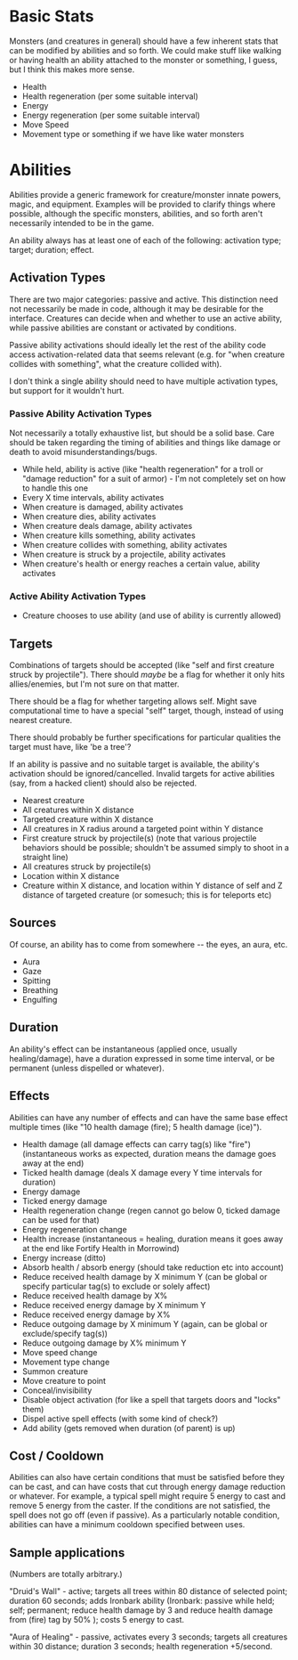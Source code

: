 # Basic Stats #

Monsters (and creatures in general) should have a few inherent stats that can be modified by abilities and so forth. We could make stuff like walking or having health an ability attached to the monster or something, I guess, but I think this makes more sense.

  * Health
  * Health regeneration (per some suitable interval)
  * Energy
  * Energy regeneration (per some suitable interval)
  * Move Speed
  * Movement type or something if we have like water monsters

# Abilities #

Abilities provide a generic framework for creature/monster innate powers, magic, and equipment. Examples will be provided to clarify things where possible, although the specific monsters, abilities, and so forth aren't necessarily intended to be in the game.

An ability always has at least one of each of the following: activation type; target; duration; effect.

## Activation Types ##

There are two major categories: passive and active. This distinction need not necessarily be made in code, although it may be desirable for the interface. Creatures can decide when and whether to use an active ability, while passive abilities are constant or activated by conditions.

Passive ability activations should ideally let the rest of the ability code access activation-related data that seems relevant (e.g. for "when creature collides with something", what the creature collided with).

I don't think a single ability should need to have multiple activation types, but support for it wouldn't hurt.

### Passive Ability Activation Types ###

Not necessarily a totally exhaustive list, but should be a solid base. Care should be taken regarding the timing of abilities and things like damage or death to avoid misunderstandings/bugs.

  * While held, ability is active (like "health regeneration" for a troll or "damage reduction" for a suit of armor) - I'm not completely set on how to handle this one
  * Every X time intervals, ability activates
  * When creature is damaged, ability activates
  * When creature dies, ability activates
  * When creature deals damage, ability activates
  * When creature kills something, ability activates
  * When creature collides with something, ability activates
  * When creature is struck by a projectile, ability activates
  * When creature's health or energy reaches a certain value, ability activates

### Active Ability Activation Types ###

  * Creature chooses to use ability (and use of ability is currently allowed)

## Targets ##

Combinations of targets should be accepted (like "self and first creature struck by projectile"). There should _maybe_ be a flag for whether it only hits allies/enemies, but I'm not sure on that matter.

There should be a flag for whether targeting allows self. Might save computational time to have a special "self" target, though, instead of using nearest creature.

There should probably be further specifications for particular qualities the target must have, like 'be a tree'?

If an ability is passive and no suitable target is available, the ability's activation should be ignored/cancelled. Invalid targets for active abilities (say, from a hacked client) should also be rejected.

  * Nearest creature
  * All creatures within X distance
  * Targeted creature within X distance
  * All creatures in X radius around a targeted point within Y distance
  * First creature struck by projectile(s) (note that various projectile behaviors should be possible; shouldn't be assumed simply to shoot in a straight line)
  * All creatures struck by projectile(s)
  * Location within X distance
  * Creature within X distance, and location within Y distance of self and Z distance of targeted creature (or somesuch; this is for teleports etc)

## Sources ##

Of course, an ability has to come from somewhere -- the eyes, an aura, etc.

  * Aura
  * Gaze
  * Spitting
  * Breathing
  * Engulfing

## Duration ##

An ability's effect can be instantaneous (applied once, usually healing/damage), have a duration expressed in some time interval, or be permanent (unless dispelled or whatever).

## Effects ##

Abilities can have any number of effects and can have the same base effect multiple times (like "10 health damage (fire); 5 health damage (ice)").

  * Health damage (all damage effects can carry tag(s) like "fire") (instantaneous works as expected, duration means the damage goes away at the end)
  * Ticked health damage (deals X damage every Y time intervals for duration)
  * Energy damage
  * Ticked energy damage
  * Health regeneration change (regen cannot go below 0, ticked damage can be used for that)
  * Energy regeneration change
  * Health increase (instantaneous = healing, duration means it goes away at the end like Fortify Health in Morrowind)
  * Energy increase (ditto)
  * Absorb health / absorb energy (should take reduction etc into account)
  * Reduce received health damage by X minimum Y (can be global or specify particular tag(s) to exclude or solely affect)
  * Reduce received health damage by X%
  * Reduce received energy damage by X minimum Y
  * Reduce received energy damage by X%
  * Reduce outgoing damage by X minimum Y (again, can be global or exclude/specify tag(s))
  * Reduce outgoing damage by X% minimum Y
  * Move speed change
  * Movement type change
  * Summon creature
  * Move creature to point
  * Conceal/invisibility
  * Disable object activation (for like a spell that targets doors and "locks" them)
  * Dispel active spell effects (with some kind of check?)
  * Add ability (gets removed when duration (of parent) is up)

## Cost / Cooldown ##

Abilities can also have certain conditions that must be satisfied before they can be cast, and can have costs that cut through energy damage reduction or whatever. For example, a typical spell might require 5 energy to cast and remove 5 energy from the caster. If the conditions are not satisfied, the spell does not go off (even if passive). As a particularly notable condition, abilities can have a minimum cooldown specified between uses.

## Sample applications ##

(Numbers are totally arbitrary.)

"Druid's Wall" - active; targets all trees within 80 distance of selected point; duration 60 seconds; adds Ironbark ability (Ironbark: passive while held; self; permanent; reduce health damage by 3 and reduce health damage from (fire) tag by 50% ); costs 5 energy to cast.

"Aura of Healing" - passive, activates every 3 seconds; targets all creatures within 30 distance; duration 3 seconds; health regeneration +5/second.